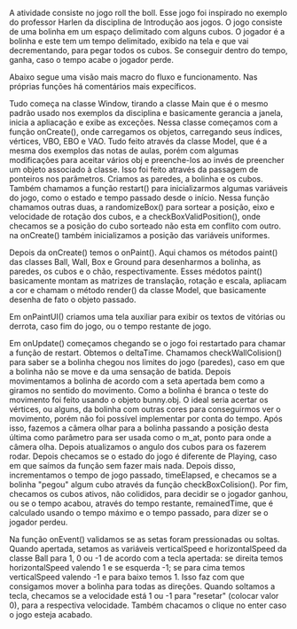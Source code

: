 A atividade consiste no jogo roll the boll. Esse jogo foi inspirado no exemplo do professor Harlen da disciplina de Introdução aos jogos. O jogo consiste de uma bolinha em um espaço delimitado com alguns cubos. O jogador é a bolinha e este tem um tempo delimitado, exibido na tela e que vai decrementando, para pegar todos os cubos. Se conseguir dentro do tempo, ganha, caso o tempo acabe o jogador perde.

Abaixo segue uma visão mais macro do fluxo e funcionamento. Nas próprias funções há comentários mais expecíficos.

Tudo começa na classe Window, tirando a classe Main que é o mesmo padrão usado nos exemplos da disciplina e basicamente gerancia a janela, inicia a apliacação e exibe as exceções. Nessa classe começamos com a função onCreate(), onde carregamos os objetos, carregando seus índices, vértices, VBO, EBO e VAO. Tudo feito através da classe Model, que é a mesma dos exemplos das notas de aulas, porém com algumas modificações para aceitar vários obj e preenche-los ao invés de preencher um objeto associado à classe. Isso foi feito através da passagem de ponteiros nos parâmetros. Criamos as paredes, a bolinha e os cubos. Também chamamos a função restart() para inicializarmos algumas variáveis do jogo, como o estado e tempo passado desde o início. Nessa função chamamos outras duas, a randomizeBox() para sortear a posição, eixo e velocidade de rotação dos cubos, e a checkBoxValidPosition(), onde checamos se a posição do cubo sorteado não esta em conflito com outro. na onCreate() também inicializamos a posição das variáveis uniformes.

Depois da onCreate() temos o onPaint(). Aqui chamos os métodos paint() das classes Ball, Wall, Box e Ground para desenharmos a bolinha, as paredes, os cubos e o chão, respectivamente. Esses médotos paint() basicamente montam as matrizes de translação, rotação e escala, apliacam a cor e chamam o método render() da classe Model, que basicamente desenha de fato o objeto passado.

Em onPaintUI() criamos uma tela auxiliar para exibir os textos de vitórias ou derrota, caso fim do jogo, ou o tempo restante de jogo.

Em onUpdate() começamos chegando se o jogo foi restartado para chamar a função de restart. Obtemos o deltaTime. Chamamos checkWallColision() para saber se a bolinha chegou nos limites do jogo (paredes), caso em que a bolinha não se move e da uma sensação de batida. Depois movimentamos a bolinha de acordo com a seta apertada bem como a giramos no sentido do movimento. Como a bolinha é branca o teste do movimento foi feito usando o objeto bunny.obj. O ideal seria acertar os vértices, ou alguns, da bolinha com outras cores para conseguirmos ver o movimento, porém não foi possível implementar por conta do tempo. Após isso, fazemos a câmera olhar para a bolinha passando a posição desta última como parâmetro para ser usada como o m_at, ponto para onde a câmera olha. Depois atualizamos o angulo dos cubos para os fazerem rodar. Depois checamos se o estado do jogo é diferente de Playing, caso em que saímos da função sem fazer mais nada. Depois disso, incrementamos o tempo de jogo passado, timeElapsed, e checamos se a bolinha "pegou" algum cubo através da função checkBoxColision(). Por fim, checamos os cubos ativos, não colididos, para decidir se o jogador ganhou, ou se o tempo acabou, através do tempo restante, remainedTime, que é calculado usando o tempo máximo e o tempo passado, para dizer se o jogador perdeu.

Na função onEvent() validamos se as setas foram pressionadas ou soltas. Quando apertada, setamos as variáveis verticalSpeed e horizontalSpeed da classe Ball para 1, 0 ou -1 de acordo com a tecla apertada: se direita temos horizontalSpeed valendo 1 e se esquerda -1; se para cima temos verticalSpeed valendo -1 e para baixo temos 1. Isso faz com que consigamos mover a bolinha para todas as direções. Quando soltamos a tecla, checamos se a velocidade está 1 ou -1 para "resetar" (colocar valor 0), para a respectiva velocidade. Também chacamos o clique no enter caso o jogo esteja acabado.